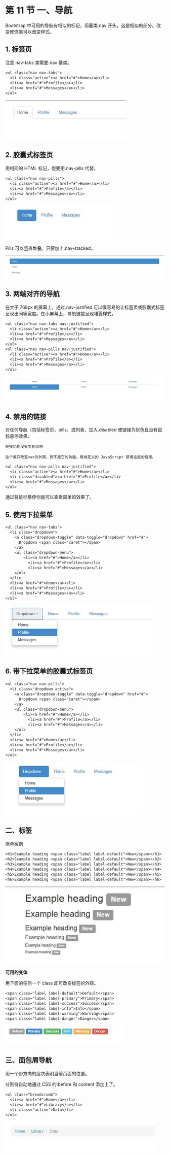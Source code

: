 # 第 11 节 一、导航

Bootstrap 中可用的导航有相似的标记，用基类.nav 开头，这是相似的部分。改变修饰类可以改变样式。

## 1\. 标签页

注意.nav-tabs 类需要.nav 基类。

```
<ul class="nav nav-tabs">
  <li class="active"><a href="#">Home</a></li>
  <li><a href="#">Profile</a></li>
  <li><a href="#">Messages</a></li>
</ul> 
```

![](img/84.jpg)

## 2\. 胶囊式标签页

用相同的 HTML 标记，但要用.nav-pills 代替。

```
<ul class="nav nav-pills">
  <li class="active"><a href="#">Home</a></li>
  <li><a href="#">Profile</a></li>
  <li><a href="#">Messages</a></li>
</ul> 
```

![](img/85.jpg)

Pills 可以竖直堆叠。只要加上.nav-stacked。

![](img/86.jpg)

## 3\. 两端对齐的导航

在大于 768px 的屏幕上，通过.nav-justified 可以很容易的让标签页或胶囊式标签呈现出同等宽度。在小屏幕上，导航链接呈现堆叠样式。

```
<ul class="nav nav-tabs nav-justified">
  <li class="active"><a href="#">Home</a></li>
  <li><a href="#">Profile</a></li>
  <li><a href="#">Messages</a></li>
</ul>
<ul class="nav nav-pills nav-justified">
  <li class="active"><a href="#">Home</a></li>
  <li><a href="#">Profile</a></li>
  <li><a href="#">Messages</a></li>
</ul> 
```

![](img/87.jpg)

## 4\. 禁用的链接

对任何导航（包括标签页，pills，或列表，加入.disabled 使链接为灰色且没有鼠标悬停效果。

```
链接功能没有受到影响

这个类只改变<a>的外观，而不是它的功能。用自定义的 JavaScript 禁用这里的链接。 
```

```
<ul class="nav nav-pills nav-justified">
  <li class="active"><a href="#">Home</a></li>
  <li class="disabled"><a href="#">Profile</a></li>
  <li><a href="#">Messages</a></li>
</ul> 
```

通过将鼠标悬停你就可以查看简单的效果了。

## 5\. 使用下拉菜单

```
<ul class="nav nav-tabs">
  <li class="dropdown">
    <a class="dropdown-toggle" data-toggle="dropdown" href="#">
      Dropdown <span class="caret"></span>
    </a>
    <ul class="dropdown-menu">
        <li><a href="#">Home</a></li>
          <li><a href="#">Profile</a></li>
          <li><a href="#">Messages</a></li>
    </ul>
  </li>
  <li><a href="#">Home</a></li>
  <li><a href="#">Profile</a></li>
  <li><a href="#">Messages</a></li>
</ul> 
```

![](img/88.jpg)

## 6\. 带下拉菜单的胶囊式标签页

```
<ul class="nav nav-pills">
  <li class="dropdown active">
    <a class="dropdown-toggle" data-toggle="dropdown" href="#">
      Dropdown <span class="caret"></span>
    </a>
    <ul class="dropdown-menu">
        <li><a href="#">Home</a></li>
          <li><a href="#">Profile</a></li>
          <li><a href="#">Messages</a></li>
    </ul>
  </li>
  <li><a href="#">Home</a></li>
  <li><a href="#">Profile</a></li>
  <li><a href="#">Messages</a></li>
</ul> 
```

![](img/89.jpg)

## 二、标签

简单案例

```
<h1>Example heading <span class="label label-default">New</span></h1>
<h2>Example heading <span class="label label-default">New</span></h2>
<h3>Example heading <span class="label label-default">New</span></h3>
<h4>Example heading <span class="label label-default">New</span></h4>
<h5>Example heading <span class="label label-default">New</span></h5>
<h6>Example heading <span class="label label-default">New</span></h6> 
```

![](img/90.jpg)

**可用的变体**

用下面的任何一个 class 即可改变标签的外观。

```
<span class="label label-default">Default</span>
<span class="label label-primary">Primary</span>
<span class="label label-success">Success</span>
<span class="label label-info">Info</span>
<span class="label label-warning">Warning</span>
<span class="label label-danger">Danger</span> 
```

![](img/91.jpg)

## 三、面包屑导航

用一个带方向的层次表明当前页面的位置。

分割符自动地通过 CSS 的:before 和 content 添加上了。

```
<ol class="breadcrumb">
  <li><a href="#">Home</a></li>
  <li><a href="#">Library</a></li>
  <li class="active">Data</li>
</ol> 
```

![](img/92.jpg)
